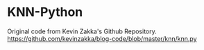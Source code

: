 # KNN-Python
Original code from Kevin Zakka's Github Repository.
https://github.com/kevinzakka/blog-code/blob/master/knn/knn.py
